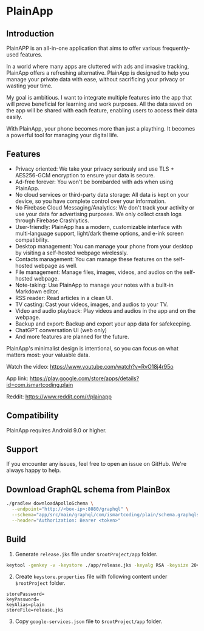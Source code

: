 # PlainApp

## Introduction

PlainAPP is an all-in-one application that aims to offer various frequently-used features.

In a world where many apps are cluttered with ads and invasive tracking, PlainApp offers a refreshing alternative. PlainApp is designed to help you manage your private data with ease, without sacrificing your privacy or wasting your time.

My goal is ambitious. I want to integrate multiple features into the app that will prove beneficial for learning and work purposes. All the data saved on the app will be shared with each feature, enabling users to access their data easily.

With PlainApp, your phone becomes more than just a plaything. It becomes a powerful tool for managing your digital life.

## Features

- Privacy oriented: We take your privacy seriously and use TLS + AES256-GCM encryption to ensure your data is secure.
- Ad-free forever: You won't be bombarded with ads when using PlainApp.
- No cloud services or third-party data storage: All data is kept on your device, so you have complete control over your information.
- No Firebase Cloud Messaging/Analytics: We don't track your activity or use your data for advertising purposes. We only collect crash logs through Firebase Crashlytics.
- User-friendly: PlainApp has a modern, customizable interface with multi-language support, light/dark theme options, and e-ink screen compatibility.
- Desktop management: You can manage your phone from your desktop by visiting a self-hosted webpage wirelessly.
- Contacts management: You can manage these features on the self-hosted webpage as well.
- File management: Manage files, images, videos, and audios on the self-hosted webpage.
- Note-taking: Use PlainApp to manage your notes with a built-in Markdown editor.
- RSS reader: Read articles in a clean UI.
- TV casting: Cast your videos, images, and audios to your TV.
- Video and audio playback: Play videos and audios in the app and on the webpage.
- Backup and export: Backup and export your app data for safekeeping.
- ChatGPT conversation UI (web only)
- And more features are planned for the future.

PlainApp's minimalist design is intentional, so you can focus on what matters most: your valuable data.

Watch the video: https://www.youtube.com/watch?v=RvO18j4r95o

App link: https://play.google.com/store/apps/details?id=com.ismartcoding.plain

Reddit: https://www.reddit.com/r/plainapp

## Compatibility

PlainApp requires Android 9.0 or higher.

## Support

If you encounter any issues, feel free to open an issue on GitHub. We're always happy to help.

## Download GraphQL schema from PlainBox

```bash
./gradlew downloadApolloSchema \
  --endpoint="http://<box-ip>:8080/graphql" \
  --schema="app/src/main/graphql/com/ismartcoding/plain/schema.graphqls" \
  --header="Authorization: Bearer <token>"
```

## Build

1. Generate `release.jks` file under `$rootProject/app` folder.

```bash
keytool -genkey -v -keystore ./app/release.jks -keyalg RSA -keysize 2048 -validity 10000 -alias plain
```

2. Create `keystore.properties` file with following content under `$rootProject` folder.

```
storePassword=
keyPassword=
keyAlias=plain
storeFile=release.jks
```

3. Copy `google-services.json` file to `$rootProject/app` folder.
